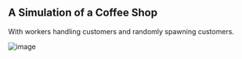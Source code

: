 ## A Simulation of a Coffee Shop

With workers handling customers and randomly spawning customers.

 ![image](https://user-images.githubusercontent.com/46689277/188282913-063eedfb-df76-4142-8a03-f9c1f02fc41b.png)
